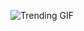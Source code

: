 ![Trending GIF](https://media0.giphy.com/media/v1.Y2lkPThiYjIxNzcycHRneHQ2bzc1cTgxb3Z0Mmx1enQwbDdkZ2FpejcyZXVybTZpcGpmbiZlcD12MV9naWZzX3NlYXJjaCZjdD1n/xUPGcEliCc7bETyfO8/giphy.gif)
